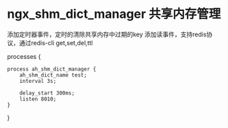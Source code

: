 ngx_shm_dict_manager 共享内存管理
==================

添加定时器事件，定时的清除共享内存中过期的key
添加读事件，支持redis协议，通过redis-cli get,set,del,ttl 



processes {

    process ah_shm_dict_manager {
        ah_shm_dict_name test;
        interval 3s;
     
        delay_start 300ms;
        listen 8010;
    }
}
